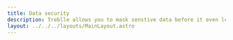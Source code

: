 ```yaml
---
title: Data security
description: Treblle allows you to mask senstive data before it even leaves your server
layout: ../../../layouts/MainLayout.astro
---
```

